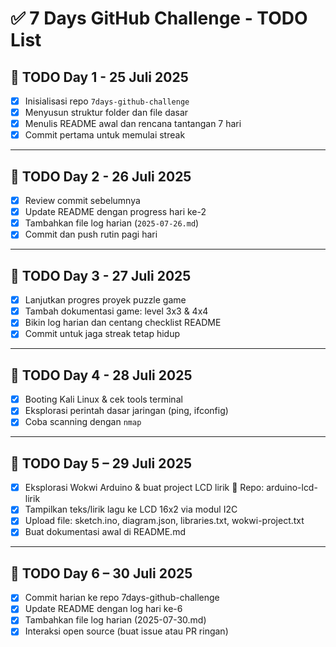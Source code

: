 # ✅ 7 Days GitHub Challenge - TODO List

## 🔧 TODO Day 1 - 25 Juli 2025
- [x] Inisialisasi repo `7days-github-challenge`
- [x] Menyusun struktur folder dan file dasar
- [x] Menulis README awal dan rencana tantangan 7 hari
- [x] Commit pertama untuk memulai streak

---

## 🔧 TODO Day 2 - 26 Juli 2025
- [x] Review commit sebelumnya
- [x] Update README dengan progress hari ke-2
- [x] Tambahkan file log harian (`2025-07-26.md`)
- [x] Commit dan push rutin pagi hari

---

## 🔧 TODO Day 3 - 27 Juli 2025
- [x] Lanjutkan progres proyek puzzle game
- [x] Tambah dokumentasi game: level 3x3 & 4x4
- [x] Bikin log harian dan centang checklist README
- [x] Commit untuk jaga streak tetap hidup

---

## 🔧 TODO Day 4 - 28 Juli 2025
- [x] Booting Kali Linux & cek tools terminal
- [x] Eksplorasi perintah dasar jaringan (ping, ifconfig)
- [x] Coba scanning dengan `nmap`

---
## 🔧 TODO Day 5 – 29 Juli 2025
- [x] Eksplorasi Wokwi Arduino & buat project LCD lirik
🔗 Repo: arduino-lcd-lirik
- [x] Tampilkan teks/lirik lagu ke LCD 16x2 via modul I2C
- [x] Upload file: sketch.ino, diagram.json, libraries.txt, wokwi-project.txt
- [x] Buat dokumentasi awal di README.md

---

## 🔧 TODO Day 6 – 30 Juli 2025
 - [x] Commit harian ke repo 7days-github-challenge
 - [x] Update README dengan log hari ke-6
 - [x] Tambahkan file log harian (2025-07-30.md)
 - [x] Interaksi open source (buat issue atau PR ringan)
